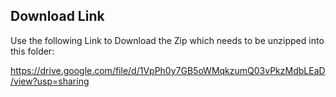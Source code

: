 ## Download Link
Use the following Link to Download the Zip which needs to be unzipped into this folder:

https://drive.google.com/file/d/1VpPh0y7GB5oWMqkzumQ03vPkzMdbLEaD/view?usp=sharing
